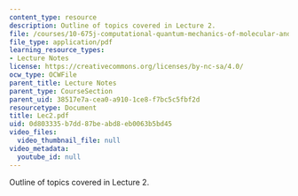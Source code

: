 ```yaml
---
content_type: resource
description: Outline of topics covered in Lecture 2.
file: /courses/10-675j-computational-quantum-mechanics-of-molecular-and-extended-systems-fall-2004/0d803335b7dd87beabd8eb0063b5bd45_Lec2.pdf
file_type: application/pdf
learning_resource_types:
- Lecture Notes
license: https://creativecommons.org/licenses/by-nc-sa/4.0/
ocw_type: OCWFile
parent_title: Lecture Notes
parent_type: CourseSection
parent_uid: 38517e7a-cea0-a910-1ce8-f7bc5c5fbf2d
resourcetype: Document
title: Lec2.pdf
uid: 0d803335-b7dd-87be-abd8-eb0063b5bd45
video_files:
  video_thumbnail_file: null
video_metadata:
  youtube_id: null
---
```

Outline of topics covered in Lecture 2.